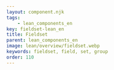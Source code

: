 ```yaml
---
layout: component.njk
tags: 
    - lean_components_en
key: fieldset-lean_en
title: Fieldset
parent: lean_components_en
image: lean/overview/fieldset.webp
keywords: fieldset, field, set, group
order: 110
---
```


